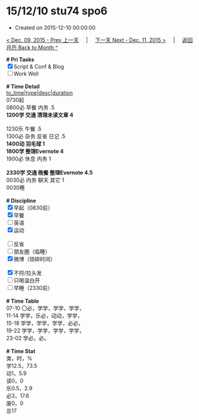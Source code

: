 # 15/12/10 stu74 spo6

- Created on 2015-12-10 00:00:00

[< Dec. 09, 2015 - Prev 上一天](/lifelogs/2015/12/d09.md) &nbsp; &nbsp; | &nbsp; &nbsp; [下一天 Next - Dec. 11, 2015 >](/lifelogs/2015/12/d11.md) &nbsp; &nbsp; |  &nbsp; &nbsp; [返回月历 Back to Month ^](/lifelogs/2015/12/index.md)
<br/>    <div><b># Pri Tasks</b></div>    <div><input checked="true" type="checkbox"/>Script &amp; Conf &amp; Blog</div>    <div><input type="checkbox"/>Work Well</div>    <div><br/></div>    <div><b># Time Detail</b></div>    <div><u>to_time|type|desc|duration</u></div>    <div>0730起</div>    <div>0800必 早餐 内务 .5</div>    <div><b>1200学 交通 清理未读文章 4</b></div>    <div><br/></div>    <div>1230乐 午餐 .5</div>    <div>1300必 杂务 反省 日记 .5</div>    <div><b>1400动 羽毛球 1</b></div>    <div><b>1800学 整理Evernote 4</b></div>    <div>1900必 休息 内务 1</div>    <div><br/></div>    <div><b>2330学 交通 晚餐 整理Evernote 4.5</b></div>    <div>0030必 内务 聊天 其它 1</div>    <div>0030睡</div>    <div><br/></div>    <div><b># Discipline</b></div>    <div><input checked="true" type="checkbox"/>早起（0830前）</div>    <div><input checked="true" type="checkbox"/>早餐</div>    <div><input type="checkbox"/>英语</div>    <div><input checked="true" type="checkbox"/>运动</div>    <div><br/></div>    <div><input type="checkbox"/>反省</div>    <div><input type="checkbox"/>朋友圈（临睡）</div>    <div><input checked="true" type="checkbox"/>微博（琐碎时间）</div>    <div><br/></div>    <div><input checked="true" type="checkbox"/>不捋/拉头发</div>    <div><input type="checkbox"/>只喝温白开</div>    <div><input type="checkbox"/>早睡（2330前）</div>    <div><br/></div>    <div><b># Time Table</b></div>    <div>07-10 〇必，学学，学学，学学，</div>    <div>11-14 学学，乐必，动动，学学，</div>    <div>15-18 学学，学学，学学，必必，</div>    <div>19-22 学学，学学，学学，学学，</div>    <div>23-02 学必，必。</div>    <div><br/></div>    <div><b># Time Stat</b></div>    <div>类，时，%</div>    <div>学12.5，73.5</div>    <div>动1，5.9</div>    <div>读0，0</div>    <div>乐0.5，2.9</div>    <div>必3，17.6</div>    <div>废0，0</div>    <div>总17</div>
